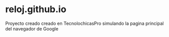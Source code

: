 # reloj.github.io
Proyecto creado creado en TecnolochicasPro simulando la pagina principal del navegador de Google
